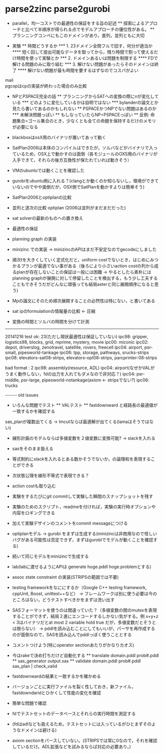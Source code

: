 parse2zinc
parse2gurobi
==========
 * parallel，均一コストでの最適性の保証をする旨の記述
 ** 探索によるアプローチと比べて半順序が得られる点でモデルアプローチの優位性がある。
 ** プランニングコンペにもこのドメインがあり，直列，並列ともに大切

 * 実験
 ** 時間どうするか
 *** 1. 23ドメイン全問フルで回す，何分が適当か
 **** 短く回して提出可能なデータを取ってから，残り時間で割って使えるだけ時間を使って実験とか
 *** 2. ドメインあるいは問題を制限する
 **** FDで解ける問題のみに取り組む
 *** 3. 解けない問題があったらそのドメインは終了
 **** 解けない問題が最も時間を要するはずなのでコスパがよい

mail \
pgcspはcpの実装が終わった場合のみ比較

 * NPとPSPACE完全の話
 ** プランニングからSATへの変換の際にnが変化している
 *** どのように変化しているかは自明ではない
 *** bylanderの論文とか見たら書いてあるのかもしれない
 ** PSPACEかつNPでない問題はあるのか
 *** 未解決問題っぽい
 ** もしなっていたらNP=PSPACEっぽい
 ** 反例: 命題集合=ゴール集合のとき，少なくとも全ての命題を保持するだけのメモリが必要になる

 * blackboxはosX用のバイナリが置いてあって動く
 * SatPlan2006は本体のコンパイルはできたが，ソルバなどがバイナリで入っているため，OSX上で動かすのは面倒（各モジュールのOXS用のバイナリが入手できて，それらの後方互換性が保たれていれば動きそう）
 * VMのubuntuでは動くことを確認した
 * gurobiをubuntu側に入れる？(clangとか動くのか知らないし，環境ができていないのでやや面倒だが，OSX側でSatPlanを動かすよりは簡単そう)

 * SatPlan2006とoptiplanの比較
 * 並列と逐次の比較 optiplan (2006は並列がまだまだだった)
 * sat solverの最新のものへの置き換え

 * 最適性の保証
 * planning graph の実装
 * minizinc での実装 -> minizincのAPIはまだ不安定なのでgecodeにしました

 * 順次tを大きくしていく定式化だと，uniform costでないとき，はじめにみつかるプランが最適でない事がある（後ろにより小さいaction costの列から成るplanが存在しないことの保証は一般には困難 -> やるとしたら素朴にはplanning graphが展開に対して停留したことを検出する，もう少し工夫することもできそうだがどんなに頑張っても結局asterと同じ展開順序になると思う)

 * Mpの論文にそのため順次展開することの必然性は特にない，と書いてある
 * sat ipのformulationの情報量の比較 <- 圧縮
 * 変換の時間とソルバの時間を分けて計測

-------

20141216 test
ok: 23(ただし現状最適性は保証していない)
 ipc98: gripper, logistics98, blocks, grid, mprime, mystery, movie
 ipc00: miconic
 ipc02: depot, driverslog, zenotravel, satellite, rovers, freecell
 ipc04: airport, psr-small, pipesworld-tankage
 ipc06: tpp, storage, pathways, srucks-strips
 ipc08: elevators-sat08-strips, elevators-opt08-strips, parcprinter-08-strips

bad format : 2
 ipc98: assembly(resource, ADL)
 ipc04: airport(なぜかVALがうまく動作しない，fdの出力を入れてもダメなので非対応？)
 ipc04: psr-middle, psr-large, pipesworld-notankage(axiom <- stripsでない?)
 ipc06: trucks



------ old issues

* いろんな問題でテスト
 ** VALテスト
 ** fastdownward と経路長の最適値が一致するかを確認する

sas_planが複数出てくる
 -> lmcutならば最適解が出てくる(lamaはそうではない)

* 線形計画のモデルならば多値変数を２値変数に変換可能? -> slackを入れる
* sasをそのまま扱える
* 等式制約にslackを入れるとある数かそうでないか，の論理和を表現することができる

* 次状態公理を線形不等式で表現できる？

* action costも取り込む

* 実験をするたびにgit commitして実験した瞬間のスナップショットを残す
* 実験のためのスクリプト，readmeを付ければ，実験の実行時オプションや内容をロギングできる
* 加えて実験デザインのコメントをcommit messageにつける

 * optiplanモデル -> gurobi をまずは生成する(minizincは非商用なので怪しいバグがある可能性は否定できず，まずはgurobiでモデルが動くことを確認する)
 
 * 続いて同じモデルをminizincで生成する
 
 * lab(labに渡せるようにAPIは generate hoge.pddl hoge.problemとする)

 * assoc state constraint の実装(STRIPSの範囲では不要)

 * testing frameworkをなににするか（Google C++ testing framework, cppUnit, Boost, unittest++など）
  -> フレームワークは別に使う必要は今のところはない，どうテストすべきかをまずは洗い出す

 * SASフォーマットを使うのは間違っていた？（多値変数の間のmutexを表現することができず，結局２進にエンコードするしかない気がする。例 x+y+z < 3はバイナリだとat most 2 variable hold true だが，多値変数だとそうとは限らない）
  -> pddlを読み込むことにしてもいいが，パーサを再作成するのが面倒なので，SASを読み込んでpddlっぽく使うこととする

 * コメントつけよう(特にoperator sectionあたりがかなりカオス)

 * 今はrakeで決め打ちだけど自動化する
 ** translate domain.pddl prob#.pddl
 ** sas_generator output.sas
 ** validate domain.pddl prob#.pddl sas_plan | check_valid

 * fastdownwardの結果と一致するかを確かめる
 * バージョンごとに実行ファイルを裂く性しておき，新ファイル，fastdowndaridとひかくして性能の変化を確認

 * 簡単な問題で確認
 * fdでテストセットのデータベースとそれらの実行時間を測定する
 * (fdはadlなども扱えるため，テストセットには入っているがひとまずそのようなドメインは避ける)

 * axiom sectionをパースしていない。(STRIPSでは常に0なので，それを確認しているだけ。ADL拡張などを試みるならば対応の必要あり。)